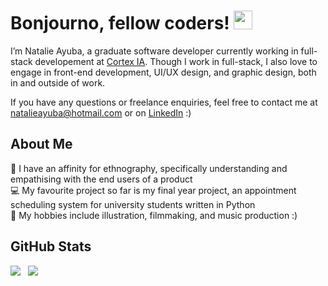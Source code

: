 # Bonjourno, fellow coders! <img src="https://raw.githubusercontent.com/MartinHeinz/MartinHeinz/master/wave.gif" width="30px">
I’m Natalie Ayuba, a graduate software developer currently working in full-stack developement at <a href="https://www.cortex-ia.com/" target="_blank">Cortex IA</a>. Though I work in full-stack, I also love to engage in front-end development, UI/UX design, and graphic design, both in and outside of work.

If you have any questions or freelance enquiries, feel free to contact me at natalieayuba@hotmail.com or on <a href="https://www.linkedin.com/in/natalie-ayuba/" target="_blank">LinkedIn</a> :)

## About Me

🌸 I have an affinity for ethnography, specifically understanding and empathising with the end users of a product  
💻 My favourite project so far is my final year project, an appointment scheduling system for university students written in Python  
🎸 My hobbies include illustration, filmmaking, and music production :) 
<!-- include buy me a coffee icon here -->

## GitHub Stats
<img align="top" src="https://github-readme-stats.vercel.app/api/?username=natalieayuba&theme=nightowl&show_icons=true&custom_title=My GitHub Stats" />&nbsp;&nbsp;
<img align="top" src="https://github-readme-stats.vercel.app/api/top-langs/?username=natalieayuba&theme=nightowl&layout=compact&custom_title=My Most Used Languages&card_width=260" />          

<!---
natalieayuba/natalieayuba is a ✨ special ✨ repository because its `README.md` (this file) appears on your GitHub profile.
You can click the Preview link to take a look at your changes.
--->
